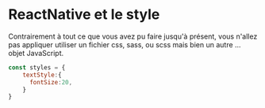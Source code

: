 # ReactNative et le style

Contrairement à tout ce que vous avez pu faire jusqu'à présent, vous n'allez pas appliquer utiliser un fichier css, sass, ou scss mais bien un autre ... objet JavaScript.

```javascript
const styles = {
    textStyle:{
      fontSize:20,
    }
}
```

